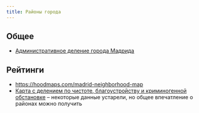 ```yaml
---
title: Районы города
---
```


## Общее

- [Административное деление города Мадрида](https://ru.wikipedia.org/wiki/%D0%90%D0%B4%D0%BC%D0%B8%D0%BD%D0%B8%D1%81%D1%82%D1%80%D0%B0%D1%82%D0%B8%D0%B2%D0%BD%D0%BE%D0%B5_%D0%B4%D0%B5%D0%BB%D0%B5%D0%BD%D0%B8%D0%B5_%D0%B3%D0%BE%D1%80%D0%BE%D0%B4%D0%B0_%D0%9C%D0%B0%D0%B4%D1%80%D0%B8%D0%B4%D0%B0)

## Рейтинги

- https://hoodmaps.com/madrid-neighborhood-map
- [Карта с делением по чистоте, благоустройству и криминогенной обстановке](https://www.google.com/maps/d/u/0/viewer?mid=12w9pd0yLPI0d3I7wG7rl35PmgSo&entry=yt&ll=40.4172214155338%2C-3.5888427408681345&z=12) – некоторые данные устарели, но общее впечатление о районах можно получить
